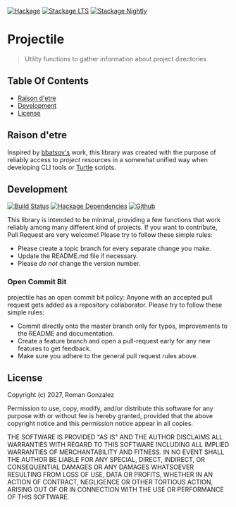 [![Hackage](https://img.shields.io/hackage/v/projectile.svg)](https://img.shields.io/hackage/v/projectile.svg)
[![Stackage LTS](http://stackage.org/package/projectile/badge/lts)](http://stackage.org/lts/package/projectile)
[![Stackage Nightly](http://stackage.org/package/projectile/badge/nightly)](http://stackage.org/nightly/package/projectile)
# Projectile

> Utility functions to gather information about project directories

## Table Of Contents

* [Raison d'etre](#raison-detre)
* [Development](#development)
* [License](#license)

## Raison d'etre

Inspired by [bbatsov's](https://github.com/bbatsov/projectile) work, this library was created with
the purpose of reliably access to _project_ resources in a somewhat unified way when developing CLI
tools or [Turtle](https://github.com/Gabriel439/Haskell-Turtle-Library) scripts.

## Development
[![Build Status](https://travis-ci.org/roman/Haskell-projectile}.svg?branch=master)](https://travis-ci.org/roman/Haskell-projectile)
[![Hackage Dependencies](https://img.shields.io/hackage-deps/v/projectile.svg)](https://http://packdeps.haskellers.com/feed?needle=projectile)
[![Github](https://img.shields.io/github/commits-since/roman/haskell-projectile/v0.0.0.2.svg)](https://img.shields.io/github/commits-since/roman/haskell-projectile/v0.0.0.2.svg)

This library is intended to be minimal, providing a few functions that work
reliably among many different kind of projects. If you want to contribute,
Pull Request are very welcome! Please try to follow these simple rules:

* Please create a topic branch for every separate change you make.
* Update the README.md file if necessary.
* Please _do not_ change the version number.

### Open Commit Bit

projectile has an open commit bit policy: Anyone with an accepted pull request
gets added as a repository collaborator. Please try to follow these simple
rules:

* Commit directly onto the master branch only for typos, improvements to the
  README and documentation.
* Create a feature branch and open a pull-request early for any new features to
  get feedback.
* Make sure you adhere to the general pull request rules above.

## License

Copyright (c) 2027, Roman Gonzalez

Permission to use, copy, modify, and/or distribute this software for any
purpose with or without fee is hereby granted, provided that the above
copyright notice and this permission notice appear in all copies.

THE SOFTWARE IS PROVIDED "AS IS" AND THE AUTHOR DISCLAIMS ALL WARRANTIES
WITH REGARD TO THIS SOFTWARE INCLUDING ALL IMPLIED WARRANTIES OF
MERCHANTABILITY AND FITNESS. IN NO EVENT SHALL THE AUTHOR BE LIABLE FOR
ANY SPECIAL, DIRECT, INDIRECT, OR CONSEQUENTIAL DAMAGES OR ANY DAMAGES
WHATSOEVER RESULTING FROM LOSS OF USE, DATA OR PROFITS, WHETHER IN AN
ACTION OF CONTRACT, NEGLIGENCE OR OTHER TORTIOUS ACTION, ARISING OUT OF
OR IN CONNECTION WITH THE USE OR PERFORMANCE OF THIS SOFTWARE.

